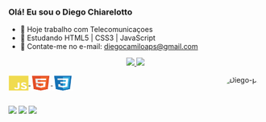 ### Olá! Eu sou o Diego Chiarelotto


- 🔭 Hoje trabalho com Telecomunicaçoes 
- 🌱 Estudando HTML5 | CSS3 | JavaScript
- 👯 Contate-me no e-mail: diegocamiloaps@gmail.com

<div align="center">
  <a href="https://github.com/diegochiarelotto">
  <img height="180em" src="https://github-readme-stats.vercel.app/api?username=diegochiarelotto&show_icons=true&theme=dracula&include_all_commits=true&count_private=true"/>
  <img height="180em" src="https://github-readme-stats.vercel.app/api/top-langs/?username=diegochiarelotto&layout=compact&langs_count=7&theme=dracula"/>
</div>
  </div>
<div style="display: inline_block"><br>
  <img align="center" alt="Diego-Js" height="30" width="40" src="https://raw.githubusercontent.com/devicons/devicon/master/icons/javascript/javascript-plain.svg">
  <img align="center" alt="Diego-HTML" height="30" width="40" src="https://raw.githubusercontent.com/devicons/devicon/master/icons/html5/html5-original.svg">
  <img align="center" alt="Diego-CSS" height="30" width="40" src="https://raw.githubusercontent.com/devicons/devicon/master/icons/css3/css3-original.svg">
  <img align="right" alt="Diego-pic" height="150" style="border-radius:50px;" 
</div>
  
  ##
  
  <div> 
  <a href="https://instagram.com/diegocamilochiarelotto" target="_blank"><img src="https://img.shields.io/badge/-Instagram-%23E4405F?style=for-the-badge&logo=instagram&logoColor=white" target="_blank"></a>
  <a href = "mailto:diegocamiloaps@gmail.com"><img src="https://img.shields.io/badge/-Gmail-%23333?style=for-the-badge&logo=gmail&logoColor=white" target="_blank"></a>
  <a href="https://www.linkedin.com/in/rafaella-ballerini-45875016a" target="_blank"><img src="https://img.shields.io/badge/-LinkedIn-%230077B5?style=for-the-badge&logo=linkedin&logoColor=white" target="_blank"></a> 
  
